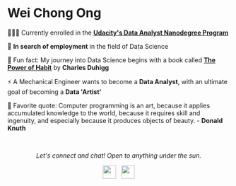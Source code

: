 # Wei Chong Ong

👨🏻‍🎓 Currently enrolled in the [**Udacity's Data Analyst Nanodegree Program**](https://www.udacity.com/course/data-analyst-nanodegree--nd002)

:briefcase: **In search of employment** in the field of Data Science

:rocket: Fun fact: My journey into Data Science begins with a book called [**The Power of Habit**](https://www.amazon.de/-/en/Charles-Duhigg/dp/1847946240/ref=sr_1_1?crid=623EWT9ELMN8&dchild=1&keywords=the+power+of+habit&qid=1603792487&sprefix=the+power+of+hab%2Caps%2C173&sr=8-1) by **Charles Duhigg**

⚡ A Mechanical Engineer  wants to become a **Data Analyst**, with an ultimate goal of becoming a **Data 'Artist'**

💬 Favorite quote: Computer programming is an art, because it applies accumulated knowledge to the world, because it requires skill and ingenuity, and especially because it produces objects of beauty. - **Donald Knuth**

<br>
<p align="center"><i>Let's connect and chat! Open to anything under the sun.</i><br></p>

[<a href="mailto:weichong0711@hotmail.com?"><p align="center"><img src="https://user-images.githubusercontent.com/65392299/98444818-352aec00-2114-11eb-96b0-08844d117a63.png" width="30" height="30" /></a>][1]&nbsp;&nbsp;
[<img src="https://user-images.githubusercontent.com/65392299/98444918-dca81e80-2114-11eb-8c4b-634a781be651.png" width="30" height="30" /></p>][2]

[1]: weichong0711@hotmail.com
[2]: https://www.linkedin.com/in/wei-chong-ong-6b5a74188/

<!--

[<a href="mailto:weichong0711@hotmail.com?"><p align="center"><img src="https://user-images.githubusercontent.com/65392299/98444818-352aec00-2114-11eb-96b0-08844d117a63.png" width="30" height="30" /></a>][1]&nbsp;&nbsp;
[<img src="https://user-images.githubusercontent.com/65392299/98444918-dca81e80-2114-11eb-8c4b-634a781be651.png" width="30" height="30" /></p>][2]



&nbsp;&nbsp;&nbsp;&nbsp;&nbsp;&nbsp;&nbsp;&nbsp;&nbsp;&nbsp;&nbsp;&nbsp;&nbsp;&nbsp;&nbsp;&nbsp;&nbsp;&nbsp;&nbsp;&nbsp;&nbsp;&nbsp;&nbsp;&nbsp;&nbsp;&nbsp;&nbsp;&nbsp;&nbsp;&nbsp;&nbsp;&nbsp;&nbsp;&nbsp;&nbsp;&nbsp;&nbsp;&nbsp;&nbsp;&nbsp;&nbsp;&nbsp;[<a href="mailto:weichong0711@hotmail.com?"><img src="https://user-images.githubusercontent.com/65392299/98444818-352aec00-2114-11eb-96b0-08844d117a63.png" width="25" height="25" /></a>][1]&nbsp;&nbsp;
[<img src="https://user-images.githubusercontent.com/65392299/98444918-dca81e80-2114-11eb-8c4b-634a781be651.png" width="25" height="25" />][2]


**weichong-ong/weichong-ong** is a ✨ _special_ ✨ repository because its `README.md` (this file) appears on your GitHub profile.

curiousity and ability to go and find my own answers 
People who come with the Udacity training are already really demonstrating that because we're unafraid to go and teach our something new.

- :fire: Someone who is unafraid to pursue own passion fiercely and always taking the road less travelled

- :beginner: Beginner's mindset and curiousity

Here are some ideas to get you started:

- 🔭 I’m currently working on ...
- 🌱 I’m currently learning ...
- 👯 I’m looking to collaborate on ...
- 🤔 I’m looking for help with ...
- 💬 Ask me about ...
- 📫 How to reach me: ...
- 😄 Pronouns: ...
- ⚡ Fun fact: ...
- :lotus_position_man: Life quote: True happiness is not attained through self-gratification, but through fidelity to a worthy purpose. - Hellen Keller
-->
